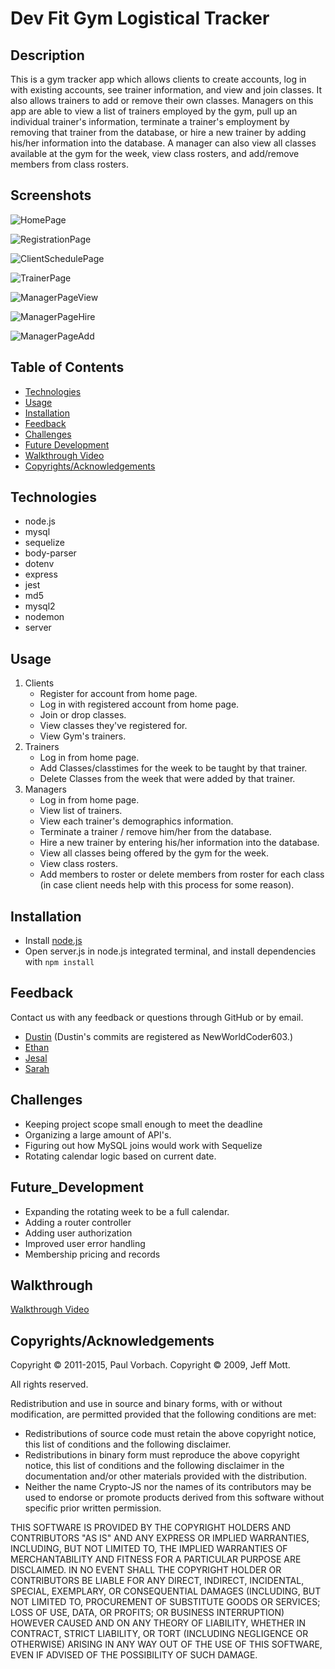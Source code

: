 # Dev Fit Gym Logistical Tracker

## Description

This is a gym tracker app which allows clients to create accounts, log in with existing accounts, see trainer information, and view and join classes. It also allows trainers to add or remove their own classes. Managers on this app are able to view a list of trainers employed by the gym, pull up an individual trainer's information, terminate a trainer's employment by removing that trainer from the database, or hire a new trainer by adding his/her information into the database. A manager can also view all classes available at the gym for the week, view class rosters, and add/remove members from class rosters.

## Screenshots

![HomePage](./public/assets/images/screenshots/homePage.png)

![RegistrationPage](./public/assets/images/screenshots/registrationPage.png)

![ClientSchedulePage](./public/assets/images/screenshots/clientSchedulePage.png)

![TrainerPage](./public/assets/images/screenshots/trainerPage.png)

![ManagerPageView](./public/assets/images/screenshots/managerPageView.png)

![ManagerPageHire](./public/assets/images/screenshots/managerPageHire.png)

![ManagerPageAdd](./public/assets/images/screenshots/managerPageAdd.png)

## Table of Contents

- [Technologies](#Technologies)
- [Usage](#Usage)
- [Installation](#Installation)
- [Feedback](#Feedback)
- [Challenges](#Challenges)
- [Future Development](#Future_Development)
- [Walkthrough Video](#Walkthrough)
- [Copyrights/Acknowledgements](#Copyrights/Acknowledgements)

## Technologies

- node.js
- mysql
- sequelize
- body-parser
- dotenv
- express
- jest
- md5
- mysql2
- nodemon
- server

## Usage

1. Clients
   - Register for account from home page.
   - Log in with registered account from home page.
   - Join or drop classes.
   - View classes they've registered for.
   - View Gym's trainers.
2. Trainers
   - Log in from home page.
   - Add Classes/classtimes for the week to be taught by that trainer.
   - Delete Classes from the week that were added by that trainer.
3. Managers
   - Log in from home page.
   - View list of trainers.
   - View each trainer's demographics information.
   - Terminate a trainer / remove him/her from the database.
   - Hire a new trainer by entering his/her information into the database.
   - View all classes being offered by the gym for the week.
   - View class rosters.
   - Add members to roster or delete members from roster for each class (in case client needs help with this process for some reason).

## Installation

- Install [node.js](https://nodejs.org/en/download/)
- Open server.js in node.js integrated terminal, and install dependencies with `npm install`

## Feedback

Contact us with any feedback or questions through GitHub or by email.

- [Dustin](https://github.com/DustinErwin) (Dustin's commits are registered as NewWorldCoder603.)
- [Ethan](https://github.com/Ewager1)
- [Jesal](https://github.com/JesalDM)
- [Sarah](https://github.com/smanter82/)

## Challenges

- Keeping project scope small enough to meet the deadline
- Organizing a large amount of API's.
- Figuring out how MySQL joins would work with Sequelize
- Rotating calendar logic based on current date.

## Future_Development

- Expanding the rotating week to be a full calendar.
- Adding a router controller
- Adding user authorization
- Improved user error handling
- Membership pricing and records

## Walkthrough

[Walkthrough Video](https://drive.google.com/file/d/1waBdCG9vFMojRRJAujn7LDis4MAf_Nr8/view)

## Copyrights/Acknowledgements

Copyright © 2011-2015, Paul Vorbach.
Copyright © 2009, Jeff Mott.

All rights reserved.

Redistribution and use in source and binary forms, with or without modification,
are permitted provided that the following conditions are met:

- Redistributions of source code must retain the above copyright notice, this
  list of conditions and the following disclaimer.
- Redistributions in binary form must reproduce the above copyright notice, this
  list of conditions and the following disclaimer in the documentation and/or
  other materials provided with the distribution.
- Neither the name Crypto-JS nor the names of its contributors may be used to
  endorse or promote products derived from this software without specific prior
  written permission.

THIS SOFTWARE IS PROVIDED BY THE COPYRIGHT HOLDERS AND CONTRIBUTORS "AS IS" AND
ANY EXPRESS OR IMPLIED WARRANTIES, INCLUDING, BUT NOT LIMITED TO, THE IMPLIED
WARRANTIES OF MERCHANTABILITY AND FITNESS FOR A PARTICULAR PURPOSE ARE
DISCLAIMED. IN NO EVENT SHALL THE COPYRIGHT HOLDER OR CONTRIBUTORS BE LIABLE FOR
ANY DIRECT, INDIRECT, INCIDENTAL, SPECIAL, EXEMPLARY, OR CONSEQUENTIAL DAMAGES
(INCLUDING, BUT NOT LIMITED TO, PROCUREMENT OF SUBSTITUTE GOODS OR SERVICES;
LOSS OF USE, DATA, OR PROFITS; OR BUSINESS INTERRUPTION) HOWEVER CAUSED AND ON
ANY THEORY OF LIABILITY, WHETHER IN CONTRACT, STRICT LIABILITY, OR TORT
(INCLUDING NEGLIGENCE OR OTHERWISE) ARISING IN ANY WAY OUT OF THE USE OF THIS
SOFTWARE, EVEN IF ADVISED OF THE POSSIBILITY OF SUCH DAMAGE.
